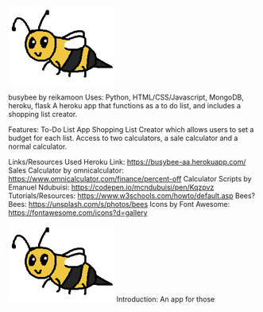 ![Busybee Logo](static/busybeelogo.png)

busybee by reikamoon
Uses: Python, HTML/CSS/Javascript, MongoDB, heroku, flask
A heroku app that functions as a to do list, and includes a shopping list creator.

Features:
To-Do List App
Shopping List Creator which allows users to set a budget for each list.
Access to two calculators, a sale calculator and a normal calculator.

Links/Resources Used
Heroku Link: https://busybee-aa.herokuapp.com/
Sales Calculator by omnicalculator: https://www.omnicalculator.com/finance/percent-off
Calculator Scripts by Emanuel Ndubuisi: https://codepen.io/mcndubuisi/pen/Kqzpvz
Tutorials/Resources: https://www.w3schools.com/howto/default.asp
Bees? Bees: https://unsplash.com/s/photos/bees
Icons by Font Awesome: https://fontawesome.com/icons?d=gallery

![Busybee Logo](static/busybeelogo.png)
Introduction:
An app for those 
